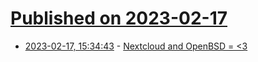 # [Published on 2023-02-17](index.md)

* [2023-02-17, 15:34:43](https://news.ycombinator.com/item?id=34835795) - [Nextcloud and OpenBSD = &lt;3](https://x61.sh/log/2023/02/20230217T112354-nextcloud_openbsd.html)
